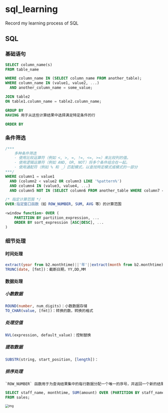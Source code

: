 # sql_learning
Record my learning process of SQL


## SQL

### 基础语句

```sql
SELECT column_name(s)
FROM table_name

WHERE column_name IN (SELECT column_name FROM another_table);
WHERE column_name IN (value1, value2, ...)
  AND another_column_name = some_value;

JOIN table2
ON table1.column_name = table2.column_name;

GROUP BY
HAVING 用于从这些计算结果中选择满足特定条件的行

ORDER BY
```



### 条件筛选

```sql
/***
	多种条件筛选 
	· 使用比较运算符（例如 <, >, =, !=, <=, >=）来比较列的值。
	· 使用逻辑运算符（例如 AND, OR, NOT）将多个条件组合在一起。
	· 使用通配符（例如 % 和 _）匹配模式，以查找特定模式或模式的一部分
***/
WHERE column1 = value1
  AND (column2 < value2 OR column3 LIKE '%pattern%')
  AND column4 IN (value3, value4, ...)
  AND column5 NOT IN (SELECT column6 FROM another_table WHERE column7 = value5);
```

```sql
/* 指定计算范围 */
OVER:指定窗口函数（如 ROW_NUMBER, SUM, AVG 等）的计算范围

<window function> OVER (
    PARTITION BY partition_expression, ...
    ORDER BY sort_expression [ASC|DESC], ...
)
```



### 细节处理

#### 时间处理

```sql
extract(year from b2.monthtime)||'年'||extract(month from b2.monthtime)||'月' optime：日期，optime最后一次，放置重复
TRUNC(date, [fmt])：截断日期，YY,DD,MM
```

#### 数据处理

##### 小数数据

```sql
ROUND(number, num_digits)：小数数据存储
TO_CHAR(value, [fmt])：转换的数，转换的格式
```

##### 处理空值

```sql
NVL(expression, default_value)：控制替换
```

##### 提取数据

```sql
SUBSTR(string, start_position, [length])：
```

##### 排序处理

```sql
`ROW_NUMBER` 函数用于为查询结果集中的每行数据分配一个唯一的序号，并返回一个新的结果集。

SELECT staff_name, monthtime, SUM(amount) OVER (PARTITION BY staff_name ORDER BY monthtime) as sales_total 
FROM sales;
```

<img src="C:\Users\dell\AppData\Local\Temp\企业微信截图_1683770069269.png" alt="img" style="zoom: 67%;" />

